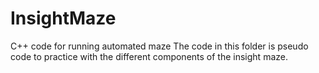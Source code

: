 # InsightMaze
C++ code for running automated maze
The code in this folder is pseudo code to practice 
with the different components of the insight maze.
